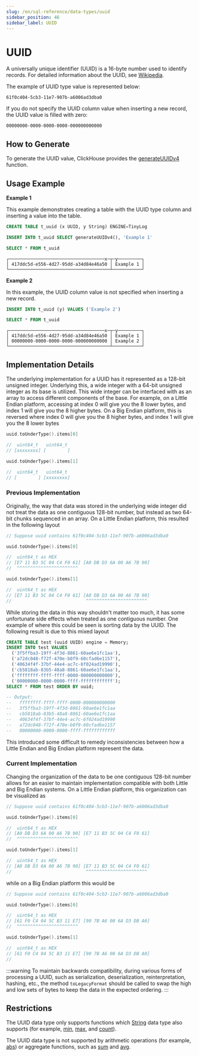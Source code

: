 ```yaml
---
slug: /en/sql-reference/data-types/uuid
sidebar_position: 46
sidebar_label: UUID
---
```


# UUID

A universally unique identifier (UUID) is a 16-byte number used to identify records. For detailed information about the UUID, see [Wikipedia](https://en.wikipedia.org/wiki/Universally_unique_identifier).

The example of UUID type value is represented below:

``` text
61f0c404-5cb3-11e7-907b-a6006ad3dba0
```

If you do not specify the UUID column value when inserting a new record, the UUID value is filled with zero:

``` text
00000000-0000-0000-0000-000000000000
```

## How to Generate

To generate the UUID value, ClickHouse provides the [generateUUIDv4](../../sql-reference/functions/uuid-functions.md) function.

## Usage Example

**Example 1**

This example demonstrates creating a table with the UUID type column and inserting a value into the table.

``` sql
CREATE TABLE t_uuid (x UUID, y String) ENGINE=TinyLog
```

``` sql
INSERT INTO t_uuid SELECT generateUUIDv4(), 'Example 1'
```

``` sql
SELECT * FROM t_uuid
```

``` text
┌────────────────────────────────────x─┬─y─────────┐
│ 417ddc5d-e556-4d27-95dd-a34d84e46a50 │ Example 1 │
└──────────────────────────────────────┴───────────┘
```

**Example 2**

In this example, the UUID column value is not specified when inserting a new record.

``` sql
INSERT INTO t_uuid (y) VALUES ('Example 2')
```

``` sql
SELECT * FROM t_uuid
```

``` text
┌────────────────────────────────────x─┬─y─────────┐
│ 417ddc5d-e556-4d27-95dd-a34d84e46a50 │ Example 1 │
│ 00000000-0000-0000-0000-000000000000 │ Example 2 │
└──────────────────────────────────────┴───────────┘
```

## Implementation Details

The underlying implementation for a UUID has it represented as a 128-bit unsigned integer. Underlying this, a wide integer with a 64-bit unsigned integer as its base is utilized. This wide integer can be interfaced with as an array to access different components of the base. For example, on a Little Endian platform, accessing at index 0 will give you the 8 lower bytes, and index 1 will give you the 8 higher bytes. On a Big Endian platform, this is reversed where index 0 will give you the 8 higher bytes, and index 1 will give you the 8 lower bytes

``` cpp
uuid.toUnderType().items[0] 

//  uint64_t   uint64_t
// [xxxxxxxx] [        ]

uuid.toUnderType().items[1]

//  uint64_t   uint64_t
// [        ] [xxxxxxxx]
```

### Previous Implementation

Originally, the way that data was stored in the underlying wide integer did not treat the data as one contiguous 128-bit number, but instead as two 64-bit chunks sequenced in an array. On a Little Endian platform, this resulted in the following layout

``` cpp
// Suppose uuid contains 61f0c404-5cb3-11e7-907b-a6006ad3dba0

uuid.toUnderType().items[0]

//  uint64_t as HEX
// [E7 11 B3 5C 04 C4 F0 61] [A0 DB D3 6A 00 A6 7B 90]
//  ^^^^^^^^^^^^^^^^^^^^^^^

uuid.toUnderType().items[1]

//  uint64_t as HEX
// [E7 11 B3 5C 04 C4 F0 61] [A0 DB D3 6A 00 A6 7B 90]
//                            ^^^^^^^^^^^^^^^^^^^^^^^
```

While storing the data in this way shouldn't matter too much, it has some unfortunate side effects when treated as one contiguous number. One example of where this could be seen is sorting data by the UUID. The following result is due to this mixed layout

``` sql
CREATE TABLE test (uuid UUID) engine = Memory;
INSERT INTO test VALUES
  ('3f5ffba3-19ff-4f3d-8861-60ae6e1fc1aa'), 
  ('a72dc048-f72f-470e-b0f9-60cfad6e1157'), 
  ('40634f4f-37bf-44e4-ac7c-6f024ad19990'), 
  ('cb5818ab-83b5-48a8-8861-60ae6e1fc1aa'), 
  ('ffffffff-ffff-ffff-0000-000000000000'), 
  ('00000000-0000-0000-ffff-ffffffffffff');
SELECT * FROM test ORDER BY uuid;

-- Output:
--   ffffffff-ffff-ffff-0000-000000000000
--   3f5ffba3-19ff-4f3d-8861-60ae6e1fc1aa
--   cb5818ab-83b5-48a8-8861-60ae6e1fc1aa
--   40634f4f-37bf-44e4-ac7c-6f024ad19990
--   a72dc048-f72f-470e-b0f9-60cfad6e1157
--   00000000-0000-0000-ffff-ffffffffffff
```

This introduced some difficult to remedy inconsistencies between how a Little Endian and Big Endian platform represent the data.

### Current Implementation

Changing the organization of the data to be one contiguous 128-bit number allows for an easier to maintain implementation compatible with both Little and Big Endian systems. On a Little Endian platform, this organization can be visualized as 

``` cpp
// Suppose uuid contains 61f0c404-5cb3-11e7-907b-a6006ad3dba0

uuid.toUnderType().items[0]

//  uint64_t as HEX
// [A0 DB D3 6A 00 A6 7B 90] [E7 11 B3 5C 04 C4 F0 61]
//  ^^^^^^^^^^^^^^^^^^^^^^^

uuid.toUnderType().items[1]

//  uint64_t as HEX
// [A0 DB D3 6A 00 A6 7B 90] [E7 11 B3 5C 04 C4 F0 61]
//                            ^^^^^^^^^^^^^^^^^^^^^^^
```

while on a Big Endian platform this would be

``` cpp
// Suppose uuid contains 61f0c404-5cb3-11e7-907b-a6006ad3dba0

uuid.toUnderType().items[0]

//  uint64_t as HEX
// [61 F0 C4 04 5C B3 11 E7] [90 7B A6 00 6A D3 DB A0]
//  ^^^^^^^^^^^^^^^^^^^^^^^

uuid.toUnderType().items[1]

//  uint64_t as HEX
// [61 F0 C4 04 5C B3 11 E7] [90 7B A6 00 6A D3 DB A0]
//       
```

:::warning
To maintain backwards compatibility, during various forms of processing a UUID, such as serialization, deserialization, reinterpretation, hashing, etc., the method `toLegacyFormat` should be called to swap the high and low sets of bytes to keep the data in the expected ordering.
:::

## Restrictions

The UUID data type only supports functions which [String](../../sql-reference/data-types/string.md) data type also supports (for example, [min](../../sql-reference/aggregate-functions/reference/min.md#agg_function-min), [max](../../sql-reference/aggregate-functions/reference/max.md#agg_function-max), and [count](../../sql-reference/aggregate-functions/reference/count.md#agg_function-count)).

The UUID data type is not supported by arithmetic operations (for example, [abs](../../sql-reference/functions/arithmetic-functions.md#arithm_func-abs)) or aggregate functions, such as [sum](../../sql-reference/aggregate-functions/reference/sum.md#agg_function-sum) and [avg](../../sql-reference/aggregate-functions/reference/avg.md#agg_function-avg).
